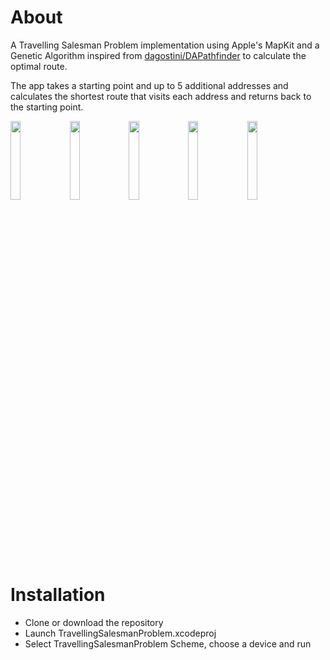 # About

A Travelling Salesman Problem implementation using Apple's MapKit and a Genetic Algorithm inspired from 
[dagostini/DAPathfinder](https://github.com/dagostini/DAPathfinder) to calculate the optimal route. 

The app takes a starting point and up to 5 additional addresses and calculates the shortest route that visits each address and returns back to the starting point.

<img src="https://user-images.githubusercontent.com/32793531/49157361-ec5f3b80-f31f-11e8-82e0-cc1c57b799e9.png" width="18%"></img> <img src="https://user-images.githubusercontent.com/32793531/49157364-ec5f3b80-f31f-11e8-8f49-39b36568a86f.png" width="18%"></img> <img src="https://user-images.githubusercontent.com/32793531/49157365-ec5f3b80-f31f-11e8-9890-0a199dff4d0c.png" width="18%"></img> <img src="https://user-images.githubusercontent.com/32793531/49157367-ecf7d200-f31f-11e8-9a84-220fae8fc1f5.png" width="18%"></img> <img src="https://user-images.githubusercontent.com/32793531/49157368-ecf7d200-f31f-11e8-8787-90f826937d97.png" width="18%"></img> 

# Installation

* Clone or download the repository
* Launch TravellingSalesmanProblem.xcodeproj
* Select TravellingSalesmanProblem Scheme, choose a device and run

